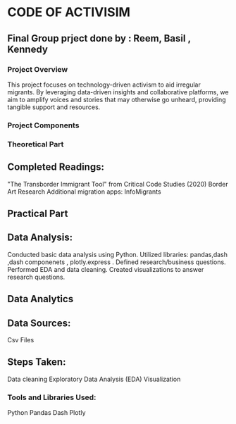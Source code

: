 # CODE OF ACTIVISIM 

## Final Group prject done by : Reem, Basil , Kennedy

### Project Overview

This project focuses on technology-driven activism to aid irregular migrants. By leveraging data-driven insights and collaborative platforms, we aim to amplify voices and stories that may otherwise go unheard, providing tangible support and resources.

### Project Components

### Theoretical Part
##  Completed Readings:
"The Transborder Immigrant Tool" from Critical Code Studies (2020)
Border Art Research
Additional migration apps: InfoMigrants
## Practical Part
## Data Analysis:
Conducted basic data analysis using Python.
Utilized libraries: pandas,dash ,dash componenets , plotly.express .
Defined research/business questions.
Performed EDA and data cleaning.
Created visualizations to answer research questions.

## Data Analytics

## Data Sources:

Csv Files 

## Steps Taken:

Data cleaning
Exploratory Data Analysis (EDA)
Visualization

### Tools and Libraries Used:

Python
Pandas
Dash
Plotly


